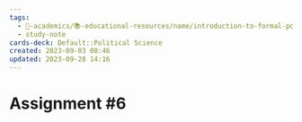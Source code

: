 ```yaml
---
tags:
  - 🔴-academics/📚-educational-resources/name/introduction-to-formal-political-theory
  - study-note
cards-deck: Default::Political Science
created: 2023-09-03 08:46
updated: 2023-09-28 14:16
---
```


# Assignment #6
